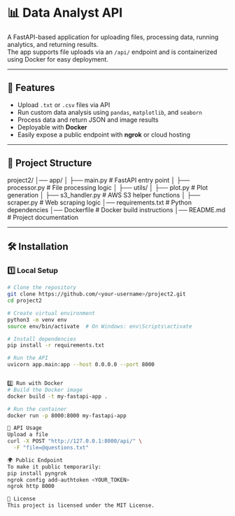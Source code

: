 # 📊 Data Analyst API

A FastAPI-based application for uploading files, processing data, running analytics, and returning results.  
The app supports file uploads via an `/api/` endpoint and is containerized using Docker for easy deployment.

---

## 🚀 Features
- Upload `.txt` or `.csv` files via API
- Run custom data analysis using `pandas`, `matplotlib`, and `seaborn`
- Process data and return JSON and image results
- Deployable with **Docker**
- Easily expose a public endpoint with **ngrok** or cloud hosting

---

## 📂 Project Structure
project2/
│── app/
│ ├── main.py # FastAPI entry point
│ ├── processor.py # File processing logic
│ ├── utils/
│ ├── plot.py # Plot generation
│ ├── s3_handler.py # AWS S3 helper functions
│ ├── scraper.py # Web scraping logic
│── requirements.txt # Python dependencies
│── Dockerfile # Docker build instructions
│── README.md # Project documentation


---

## 🛠 Installation

### **1️⃣ Local Setup**
```bash
# Clone the repository
git clone https://github.com/<your-username>/project2.git
cd project2

# Create virtual environment
python3 -m venv env
source env/bin/activate  # On Windows: env\Scripts\activate

# Install dependencies
pip install -r requirements.txt

# Run the API
uvicorn app.main:app --host 0.0.0.0 --port 8000


2️⃣ Run with Docker
# Build the Docker image
docker build -t my-fastapi-app .

# Run the container
docker run -p 8000:8000 my-fastapi-app

📡 API Usage
Upload a file
curl -X POST "http://127.0.0.1:8000/api/" \
  -F "file=@questions.txt"

🌍 Public Endpoint
To make it public temporarily:
pip install pyngrok
ngrok config add-authtoken <YOUR_TOKEN>
ngrok http 8000

📜 License
This project is licensed under the MIT License.
